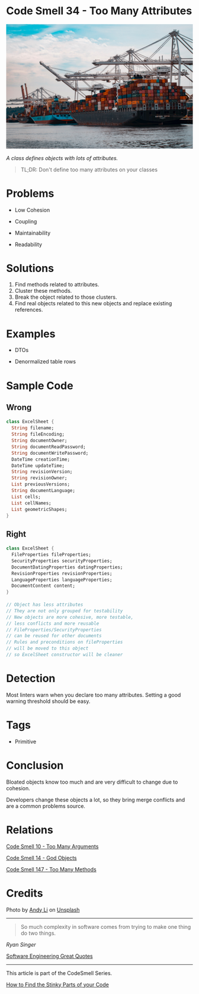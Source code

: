 # Code Smell 34 - Too Many Attributes

![Code Smell 34 - Too Many Attributes](Code%20Smell%2034%20-%20Too%20Many%20Attributes.jpg)

*A class defines objects with lots of attributes.*

> TL;DR: Don't define too many attributes on your classes

# Problems

- Low Cohesion

- Coupling

- Maintainability

- Readability

# Solutions

1. Find methods related to attributes.
2. Cluster these methods.
3. Break the object related to those clusters.
4. Find real objects related to this new objects and replace existing references.

# Examples

- DTOs

- Denormalized table rows

# Sample Code

## Wrong

<!-- [Gist Url](https://gist.github.com/mcsee/b6c664aef3247af3bc48d19f3d47d20e) -->

```dart
class ExcelSheet {
  String filename;
  String fileEncoding;
  String documentOwner;
  String documentReadPassword;
  String documentWritePassword;  
  DateTime creationTime;
  DateTime updateTime;  
  String revisionVersion;
  String revisionOwner;
  List previousVersions;  
  String documentLanguage;  
  List cells;
  List cellNames;
  List geometricShapes;  
}
```

## Right

<!-- [Gist Url](https://gist.github.com/mcsee/c34dd227f16b52772f8c4cfbb31841e8) -->

```dart
class ExcelSheet {
  FileProperties fileProperties;
  SecurityProperties securityProperties;
  DocumentDatingProperties datingProperties;
  RevisionProperties revisionProperties;
  LanguageProperties languageProperties;
  DocumentContent content;  
}

// Object has less attributes
// They are not only grouped for testability
// New objects are more cohesive, more testable, 
// less conflicts and more reusable
// FileProperties/SecurityProperties
// can be reused for other documents
// Rules and preconditions on fileProperties 
// will be moved to this object 
// so ExcelSheet constructor will be cleaner
```

# Detection

Most linters warn when you declare too many attributes. Setting a good warning threshold should be easy.

# Tags

- Primitive

# Conclusion

Bloated objects know too much and are very difficult to change due to cohesion.

Developers change these objects a lot, so they bring merge conflicts and are a common problems source.

# Relations

[Code Smell 10 - Too Many Arguments](https://github.com/mcsee/Software-Design-Articles/tree/main/Articles/Code%20Smells/Code%20Smell%2010%20-%20Too%20Many%20Arguments/readme.md)

[Code Smell 14 - God Objects](https://github.com/mcsee/Software-Design-Articles/tree/main/Articles/Code%20Smells/Code%20Smell%2014%20-%20God%20Objects/readme.md)

[Code Smell 147 - Too Many Methods](https://github.com/mcsee/Software-Design-Articles/tree/main/Articles/Code%20Smells/Code%20Smell%20147%20-%20Too%20Many%20Methods/readme.md)

# Credits

Photo by [Andy Li](https://unsplash.com/@andasta) on [Unsplash](https://unsplash.com/s/photos/container)

* * *

> So much complexity in software comes from trying to make one thing do two things.

_Ryan Singer_

[Software Engineering Great Quotes](https://github.com/mcsee/Software-Design-Articles/tree/main/Articles/Quotes/Software%20Engineering%20Great%20Quotes/readme.md)

* * *

This article is part of the CodeSmell Series.

[How to Find the Stinky Parts of your Code](https://github.com/mcsee/Software-Design-Articles/tree/main/Articles/Code%20Smells/How%20to%20Find%20the%20Stinky%20parts%20of%20your%20Code/readme.md)

